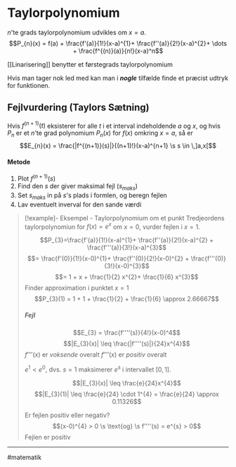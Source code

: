 # Taylorpolynomium
$n$'te grads taylorpolynomium udvikles om $x = a$.
$$P_{n}(x) = f(a) + \frac{f'(a)}{1!}(x-a)^{1}+ \frac{f''(a)}{2!}(x-a)^{2}+ \dots + \frac{f^{(n)}(a)}{n!}(x-a)^n$$

[[Linarisering]] benytter et førstegrads taylorpolynomium

Hvis man tager nok led med kan man i ***nogle*** tilfælde finde et præcist udtryk for funktionen.

## Fejlvurdering (Taylors Sætning)
Hvis $f^{(n+1)}(t)$ eksisterer for alle $t$ i et interval indeholdende $a$ og $x$, og hvis $P_{n}$ er et $n$'te grad polynomium $P_{n}(x)$ for $f(x)$ omkring $x=a$, så er
$$E_{n}(x) = \frac{|f^{(n+1)}(s)|}{(n+1)!}(x-a)^{n+1} \s s \in \,]a,x[$$
#### Metode
1. Plot $f^{(n+1)}(s)$
2. Find den $s$ der giver maksimal fejl ($s_{maks}$)
3. Set $s_{maks}$ in på $s$'s plads i formlen, og beregn fejlen
4. Lav eventuelt inverval for den sande værdi

>[!example]- Eksempel - Taylorpolynomium om et punkt
>Tredjeordens taylorpolynomiun for $f(x) = e^{x}$ om $x=0$, vurder fejlen i $x=1$.
>
>$$P_{3}=\frac{f'(a)}{1!}(x-a)^{1}+ \frac{f''(a)}{2!}(x-a)^{2} + \frac{f'''(a)}{3!}(x-a)^{3}$$
>$$= \frac{f'(0)}{1!}(x-0)^{1}+ \frac{f''(0)}{2!}(x-0)^{2} + \frac{f'''(0)}{3!}(x-0)^{3}$$
>$$= 1 + x + \frac{1}{2} x^{2}+ \frac{1}{6} x^{3}$$
>Finder approximation i punktet $x=1$
>$$P_{3}(1) = 1 + 1 + \frac{1}{2} + \frac{1}{6} \approx 2.66667$$
>
>##### Fejl
>$$E_{3} = \frac{f''''(s)}{4!}(x-0)^4$$
>$$|E_{3}(x)| \leq \frac{|f''''(s)|}{24}x^{4}$$
>$f''''(x)$ er *voksende* overalt
>$f''''(x)$ er *positiv* overalt
>
>$e^{1} < e^{0}$, dvs. $s=1$ maksimerer $e^{s}$ i intervallet $[0,1]$.
>
>$$|E_{3}(x)| \leq \frac{e}{24}x^{4}$$
>$$|E_{3}(1)| \leq \frac{e}{24} \cdot 1^{4} = \frac{e}{24} \approx 0.11326$$
>
>Er fejlen positiv eller negativ?
>$$(x-0)^{4} > 0 \s \text{og} \s f''''(s) = e^{s} > 0$$
>Fejlen er positiv

---
#matematik 
